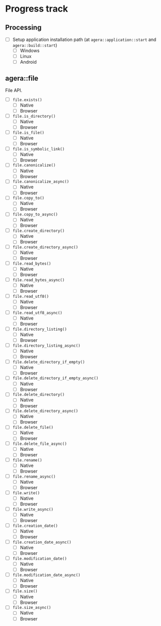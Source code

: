 # Progress track

## Processing

- [ ] Setup application installation path (at `agera::application::start` and `agera::build::start`)
  - [ ] Windows
  - [ ] Linux
  - [ ] Android

## agera::file

File API.

- [ ] `file.exists()`
  - [ ] Native
  - [ ] Browser
- [ ] `file.is_directory()`
  - [ ] Native
  - [ ] Browser
- [ ] `file.is_file()`
  - [ ] Native
  - [ ] Browser
- [ ] `file.is_symbolic_link()`
  - [ ] Native
  - [ ] Browser
- [ ] `file.canonicalize()`
  - [ ] Native
  - [ ] Browser
- [ ] `file.canonicalize_async()`
  - [ ] Native
  - [ ] Browser
- [ ] `file.copy_to()`
  - [ ] Native
  - [ ] Browser
- [ ] `file.copy_to_async()`
  - [ ] Native
  - [ ] Browser
- [ ] `file.create_directory()`
  - [ ] Native
  - [ ] Browser
- [ ] `file.create_directory_async()`
  - [ ] Native
  - [ ] Browser
- [ ] `file.read_bytes()`
  - [ ] Native
  - [ ] Browser
- [ ] `file.read_bytes_async()`
  - [ ] Native
  - [ ] Browser
- [ ] `file.read_utf8()`
  - [ ] Native
  - [ ] Browser
- [ ] `file.read_utf8_async()`
  - [ ] Native
  - [ ] Browser
- [ ] `file.directory_listing()`
  - [ ] Native
  - [ ] Browser
- [ ] `file.directory_listing_async()`
  - [ ] Native
  - [ ] Browser
- [ ] `file.delete_directory_if_empty()`
  - [ ] Native
  - [ ] Browser
- [ ] `file.delete_directory_if_empty_async()`
  - [ ] Native
  - [ ] Browser
- [ ] `file.delete_directory()`
  - [ ] Native
  - [ ] Browser
- [ ] `file.delete_directory_async()`
  - [ ] Native
  - [ ] Browser
- [ ] `file.delete_file()`
  - [ ] Native
  - [ ] Browser
- [ ] `file.delete_file_async()`
  - [ ] Native
  - [ ] Browser
- [ ] `file.rename()`
  - [ ] Native
  - [ ] Browser
- [ ] `file.rename_async()`
  - [ ] Native
  - [ ] Browser
- [ ] `file.write()`
  - [ ] Native
  - [ ] Browser
- [ ] `file.write_async()`
  - [ ] Native
  - [ ] Browser
- [ ] `file.creation_date()`
  - [ ] Native
  - [ ] Browser
- [ ] `file.creation_date_async()`
  - [ ] Native
  - [ ] Browser
- [ ] `file.modification_date()`
  - [ ] Native
  - [ ] Browser
- [ ] `file.modification_date_async()`
  - [ ] Native
  - [ ] Browser
- [ ] `file.size()`
  - [ ] Native
  - [ ] Browser
- [ ] `file.size_async()`
  - [ ] Native
  - [ ] Browser
